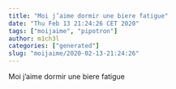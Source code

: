 ```yaml
---
title: "Moi j’aime dormir une biere fatigue"
date: "Thu Feb 13 21:24:26 CET 2020"
tags: ["moijaime", "pipotron"]
author: m1ch3l
categories: ["generated"]
slug: "moijaime/2020-02-13-21:24:26"
---
```


Moi j’aime dormir une biere fatigue
